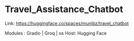 # Travel_Assistance_Chatbot
Link: https://huggingface.co/spaces/munibz/travel_chatbot

Modules : Gradio | Groq | os
Host: Hugging Face
